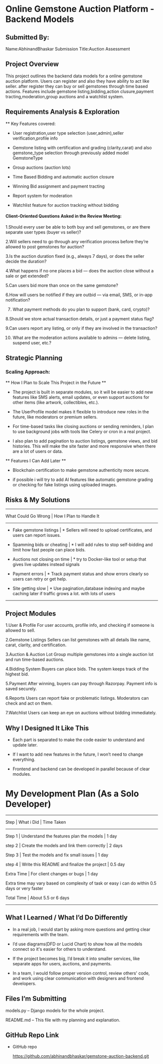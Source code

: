 # Online Gemstone Auction Platform - Backend Models

## Submitted By:
Name:AbhinandBhaskar
Submission Title:Auction Assessment

## Project Overview

This project outlines the backend data models for a online gemstone auction platform. Users can register and also they have ability to act like seller. after register they can buy or sell gemstones through time based actions. Features include gemstone listing,bidding,action clusure,payment tracting,moderation,group auctions and a watchlist system.



## Requirements Analysis & Exploration

** Key Features covered:

 - User registration,user type selection (user,admin),seller verification,profile info

 - Gemstone listing with certification and grading (clarity,carat) and also gemstone_type selection through previously added model GemstoneType

 - Group auctions (auction lots)

 - Time Based Bidding and automatic auction closure

 - Winning Bid assignment and payment tracting

 - Report system for moderation

 - Watchlist feature for auction tracking without bidding

#### Client-Oriented Questions Asked in the Review Meeting:

1.Should every user be able to both buy and sell gemstones, or are there separate user types (buyer vs seller)? 

2.Will sellers need to go through any verification process before they’re allowed to post gemstones for auction? 

3.Is the auction duration fixed (e.g., always 7 days), or does the seller decide the duration? 

4.What happens if no one places a bid — does the auction close without a sale or get extended?

5.Can users bid more than once on the same gemstone?


6.How will users be notified if they are outbid — via email, SMS, or in-app notification?

7.	What payment methods do you plan to support (bank, card, crypto)?

8.Should we store actual transaction details, or just a payment status flag?

9.Can users report any listing, or only if they are involved in the transaction?

10.	What are the moderation actions available to admins — delete listing, suspend user, etc.?

## Strategic Planning

### Scaling Approach:

** How I Plan to Scale This Project in the Future **

 - The project is built in separate modules, so it will be easier to add new features like SMS alerts, email updates, or even support auctions for other items (like artwork, collectibles, etc.).

 - The UserProfile model makes it flexible to introduce new roles in the future, like moderators or premium sellers.

 - For time-based tasks like closing auctions or sending reminders, I plan to use background jobs with tools like Celery or cron in a real project.

 - I also plan to add pagination to auction listings, gemstone views, and bid histories. This will make the site faster and more responsive when there are a lot of users or data.

 ** Features I Can Add Later **

 -  Blockchain certification to make gemstone authenticity more secure.

 - if possible i will try to add AI features like automatic gemstone grading or checking for fake listings using uploaded images.

 ## Risks & My Solutions

____________________________________________________________________________________
What Could Go Wrong             |    How I Plan to Handle It
____________________________________________________________________________________
* Fake gemstone listings        |  * Sellers will need to upload certificates, and users can report issues.

* Spamming bids or cheating     |  * I will add rules to stop self-bidding and limit how fast people can place bids.

* Auctions not closing on time	|  * try to Docker-like tool or setup that gives live updates instead signals

* Payment errors	            |  * Track payment status and show errors clearly so users can retry or get help.

* Site getting slow             |  * Use pagination,database indexing and maybe caching later if traffic grows a lot.
 with lots of users	
 _____________________________________________________________________________________




## Project Modules

1.User & Profile
For user accounts, profile info, and checking if someone is allowed to sell.

2.Gemstone Listings
Sellers can list gemstones with all details like name, carat, clarity, and certification.

3.Auction & Auction Lot
Group multiple gemstones into a single auction lot and run time-based auctions.

4.Bidding System
Buyers can place bids. The system keeps track of the highest bid.

5.Payment
After winning, buyers can pay through Razorpay. Payment info is saved securely.

6.Reports
Users can report fake or problematic listings. Moderators can check and act on them.

7.Watchlist
Users can keep an eye on auctions without bidding immediately.

## Why I Designed It Like This
 - Each part is separated to make the code easier to understand and update later.

 - If I want to add new features in the future, I won’t need to change everything.

 - Frontend and backend can be developed in parallel because of clear modules.

# My Development Plan (As a Solo Developer)
_____________________________________________________________
Step    |  What i Did                             |  Time Taken
_____________________________________________________________

Step 1  | Understand the features plan the models   | 1 day

step 2  | Create the models and link them correctly | 2 days
 
Step 3	| Test the models and fix small issues      | 1 day

step 4  | Write this README and finalize the project | 0.5 day

Extra Time	| For client changes or bugs             | 1 day

Extra time may vary based on complexity of task or easy i can do within 0.5 days or very faster


Total Time	| About 5.5 or 6 days
_____________________________________________________________

## What I Learned / What I’d Do Differently
 - In a real job, I would start by asking more questions and getting clear requirements with the team.

 - I’d use diagrams(DFD or Lucid Chart) to show how all the models connect so it's easier for others to understand.

 - If the project becomes big, I’d break it into smaller services, like separate apps for users, auctions, and payments.

 - In a team, I would follow proper version control, review others' code, and work using clear communication with designers and frontend developers.


## Files I’m Submitting
models.py – Django models for the whole project.

README.md – This file with my planning and explanation.

## GitHub Repo Link
-  GitHub repo

    https://github.com/abhinandbhaskar/gemstone-auction-backend.git




